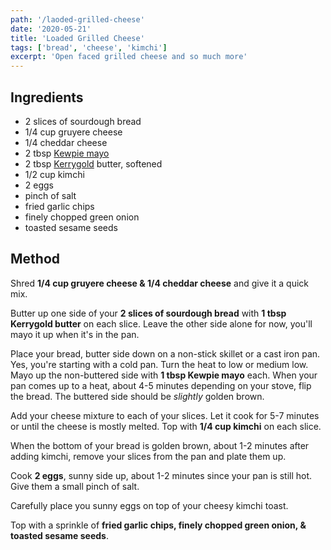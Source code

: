 ```yaml
---
path: '/laoded-grilled-cheese'
date: '2020-05-21'
title: 'Loaded Grilled Cheese'
tags: ['bread', 'cheese', 'kimchi']
excerpt: 'Open faced grilled cheese and so much more'
---
```


## Ingredients

- 2 slices of sourdough bread
- 1/4 cup gruyere cheese
- 1/4 cheddar cheese
- 2 tbsp [Kewpie mayo](https://www.kewpieshop.com/products/kewpie-mayonnaise-asian)
- 2 tbsp [Kerrygold](https://www.kerrygoldusa.com/products/salted-butter/) butter, softened
- 1/2 cup kimchi
- 2 eggs
- pinch of salt
- fried garlic chips
- finely chopped green onion
- toasted sesame seeds

## Method

Shred **1/4 cup gruyere cheese & 1/4 cheddar cheese** and give it a quick mix.

Butter up one side of your **2 slices of sourdough bread** with **1 tbsp Kerrygold butter** on each slice. Leave the other side alone for now, you'll mayo it up when it's in the pan.

Place your bread, butter side down on a non-stick skillet or a cast iron pan. Yes, you're starting with a cold pan. Turn the heat to low or medium low. Mayo up the non-buttered side with **1 tbsp Kewpie mayo** each. When your pan comes up to a heat, about 4-5 minutes depending on your stove, flip the bread. The buttered side should be _slightly_ golden brown.

Add your cheese mixture to each of your slices. Let it cook for 5-7 minutes or until the cheese is mostly melted. Top with **1/4 cup kimchi** on each slice.

When the bottom of your bread is golden brown, about 1-2 minutes after adding kimchi, remove your slices from the pan and plate them up.

Cook **2 eggs**, sunny side up, about 1-2 minutes since your pan is still hot. Give them a small pinch of salt.

Carefully place you sunny eggs on top of your cheesy kimchi toast.

Top with a sprinkle of **fried garlic chips, finely chopped green onion, & toasted sesame seeds**.
